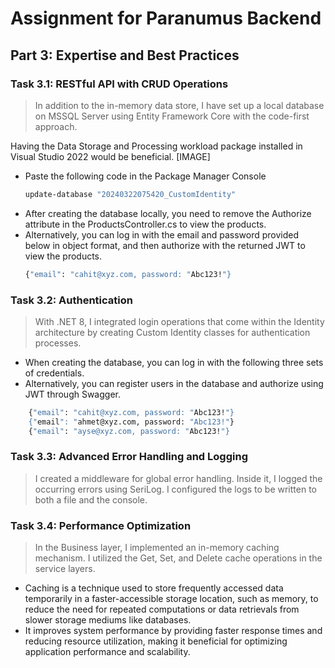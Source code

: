 # Assignment for Paranumus Backend

## Part 3: Expertise and Best Practices

### Task 3.1: RESTful API with CRUD Operations

>In addition to the in-memory data store, I have set up a local database on MSSQL Server using Entity Framework Core with the code-first approach.

Having the Data Storage and Processing workload package installed in Visual Studio 2022 would be beneficial.
 [IMAGE]

- Paste the following code in the Package Manager Console
	```sh
	update-database "20240322075420_CustomIdentity"
	```
- After creating the database locally, you need to remove the Authorize attribute in the ProductsController.cs to view the products.
- Alternatively, you can log in with the email and password provided below in object format, and then authorize with the returned JWT to view the products.
	```sh
	{"email": "cahit@xyz.com, password: "Abc123!"}
	```

### Task 3.2: Authentication

>With .NET 8, I integrated login operations that come within the Identity architecture by creating Custom Identity classes for authentication processes.

- When creating the database, you can log in with the following three sets of credentials.
- Alternatively, you can register users in the database and authorize using JWT through Swagger.

```sh
	{"email": "cahit@xyz.com, password: "Abc123!"}
	{"email": "ahmet@xyz.com, password: "Abc123!"}
	{"email": "ayse@xyz.com, password: "Abc123!"}
```

### Task 3.3: Advanced Error Handling and Logging

>I created a middleware for global error handling. 
>Inside it, I logged the occurring errors using SeriLog. 
>I configured the logs to be written to both a file and the console.

### Task 3.4: Performance Optimization

>In the Business layer, I implemented an in-memory caching mechanism. 
>I utilized the Get, Set, and Delete cache operations in the service layers.

- Caching is a technique used to store frequently accessed data temporarily in a faster-accessible storage location, such as memory, to reduce the need for repeated computations or data retrievals from slower storage mediums like databases. 
- It improves system performance by providing faster response times and reducing resource utilization, making it beneficial for optimizing application performance and scalability.
